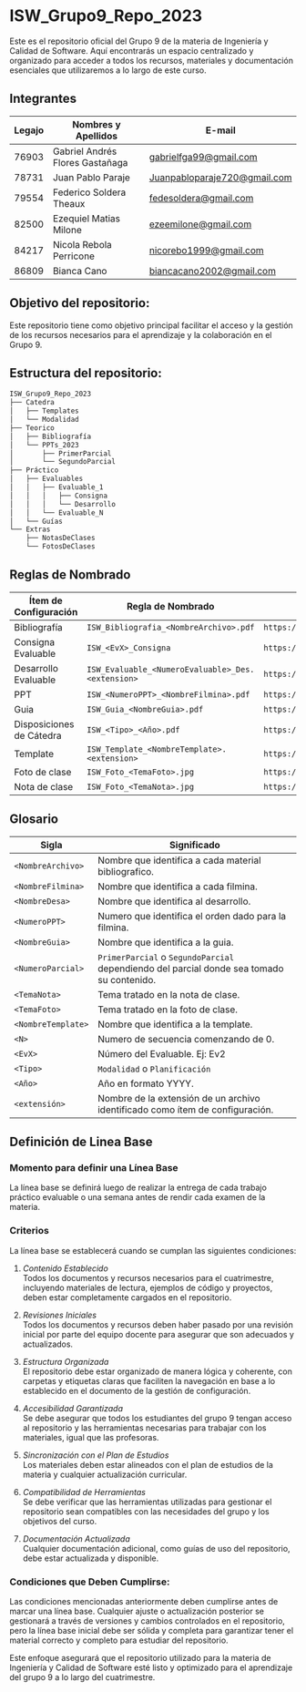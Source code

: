 # ISW_Grupo9_Repo_2023
Este es el repositorio oficial del Grupo 9 de la materia de Ingeniería y Calidad de Software. Aquí encontrarás un espacio centralizado y organizado para acceder a todos los recursos, materiales y documentación esenciales que utilizaremos a lo largo de este curso.

## Integrantes
| Legajo | Nombres y Apellidos | E-mail |
|-|-|-|
| 76903 | Gabriel Andrés Flores Gastañaga | gabrielfga99@gmail.com|
| 78731 | Juan Pablo Paraje | Juanpabloparaje720@gmail.com |
| 79554 | Federico Soldera Theaux | fedesoldera@gmail.com |
| 82500 | Ezequiel Matias Milone | ezeemilone@gmail.com |
| 84217 | Nicola Rebola Perricone | nicorebo1999@gmail.com |
| 86809 | Bianca Cano | biancacano2002@gmail.com |

## Objetivo del repositorio:

Este repositorio tiene como objetivo principal facilitar el acceso y la gestión de los recursos necesarios para el aprendizaje y la colaboración en el Grupo 9.

## Estructura del repositorio:


```bash
ISW_Grupo9_Repo_2023
├── Catedra
│   ├── Templates
│   └── Modalidad
├── Teorico
│   ├── Bibliografía
│   └── PPTs_2023
│       ├── PrimerParcial
│       └── SegundoParcial
├── Práctico
│   ├── Evaluables
│   │   ├── Evaluable_1
│   │   │   ├── Consigna
│   │   │   └── Desarrollo
│   │   └── Evaluable_N
│   └── Guías
└── Extras
    ├── NotasDeClases
    └── FotosDeClases
```

## Reglas de Nombrado
| Ítem de Configuración | Regla de Nombrado | Ubicación Física | Tipo de Ítem |
|-----------------------|-------------------|------------------|--------------|
| Bibliografía          | `ISW_Bibliografia_<NombreArchivo>.pdf` | `https://github.com/EzeMilone/ISW_Grupo9_Repo_2023/Teorico/Bibliografia` | Proyecto |
| Consigna Evaluable | `ISW_<EvX>_Consigna` | `https://github.com/EzeMilone/ISW_Grupo9_Repo_2023/Practico/Evaluables/Evaluable_<N>/Consigna/` | Evaluable |
| Desarrollo Evaluable | `ISW_Evaluable_<NumeroEvaluable>_Des.<extension>` | `https://github.com/EzeMilone/ISW_Grupo9_Repo_2023/Practico/Evaluables/Evaluable_<N>/Desarrollo/` | Evaluable |
| PPT | `ISW_<NumeroPPT>_<NombreFilmina>.pdf` | `https://github.com/EzeMilone/ISW_Grupo9_Repo_2023/PPTs_2023/<NumeroParcial>` | Proyecto |
| Guia | `ISW_Guia_<NombreGuia>.pdf` | `https://github.com/EzeMilone/ISW_Grupo9_Repo_2023/Practico/Guías` | Proyecto |
| Disposiciones de Cátedra | `ISW_<Tipo>_<Año>.pdf ` | `https://github.com/EzeMilone/ISW_Grupo9_Repo_2023/Cátedra/Modalidad` | Proyecto |
| Template | `ISW_Template_<NombreTemplate>.<extension> ` | `https://github.com/EzeMilone/ISW_Grupo9_Repo_2023/Cátedra/Templates` | Proyecto |
| Foto de clase | `ISW_Foto_<TemaFoto>.jpg ` | `https://github.com/EzeMilone/ISW_Grupo9_Repo_2023/Extras/FotosDeClases` | Proyecto |
| Nota de clase | `ISW_Foto_<TemaNota>.jpg ` | `https://github.com/EzeMilone/ISW_Grupo9_Repo_2023/Extras/NotasDeClases` | Proyecto |


## Glosario
| Sigla | Significado |
|-|-|
| `<NombreArchivo>` | Nombre que identifica a cada material bibliografico. |
| `<NombreFilmina>` | Nombre que identifica a cada filmina. |
| `<NombreDesa>` | Nombre que identifica al desarrollo. |
| `<NumeroPPT>` | Numero que identifica el orden dado para la filmina. |
| `<NombreGuia>` | Nombre que identifica a la guia. |
| `<NumeroParcial>` | `PrimerParcial` o `SegundoParcial` dependiendo del parcial donde sea tomado su contenido. |
| `<TemaNota>` | Tema tratado en la nota de clase. |
| `<TemaFoto>` | Tema tratado en la foto de clase. |
| `<NombreTemplate>` | Nombre que identifica a la template. |
| `<N>` | Numero de secuencia comenzando de 0. |
| `<EvX>` | Número del Evaluable. Ej: Ev2 |
| `<Tipo>` | `Modalidad` o `Planificación` |
| `<Año>` | Año en formato YYYY. |
| `<extensión>` | Nombre de la extensión de un archivo identificado como ítem de configuración. |



## Definición de Linea Base

### Momento para definir una Línea Base
La línea base se definirá luego de realizar la entrega de cada trabajo práctico evaluable o una semana antes de rendir cada examen de la materia.

### Criterios
La línea base se establecerá cuando se cumplan las siguientes condiciones:

1. *Contenido Establecido*  
Todos los documentos y recursos necesarios para el cuatrimestre, incluyendo materiales de lectura, ejemplos de código y proyectos, deben estar completamente cargados en el repositorio.

2. *Revisiones Iniciales*  
Todos los documentos y recursos deben haber pasado por una revisión inicial por parte del equipo docente para asegurar que son adecuados y actualizados.

3. *Estructura Organizada*  
El repositorio debe estar organizado de manera lógica y coherente, con carpetas y etiquetas claras que faciliten la navegación en base a lo establecido en el documento de la gestión de configuración.

4. *Accesibilidad Garantizada*  
Se debe asegurar que todos los estudiantes del grupo 9 tengan acceso al repositorio y las herramientas necesarias para trabajar con los materiales, igual que las profesoras.

5. *Sincronización con el Plan de Estudios*  
Los materiales deben estar alineados con el plan de estudios de la materia y cualquier actualización curricular.

6. *Compatibilidad de Herramientas*  
Se debe verificar que las herramientas utilizadas para gestionar el repositorio sean compatibles con las necesidades del grupo y los objetivos del curso.

7. *Documentación Actualizada*  
Cualquier documentación adicional, como guías de uso del repositorio, debe estar actualizada y disponible.

### Condiciones que Deben Cumplirse:
Las condiciones mencionadas anteriormente deben cumplirse antes de marcar una línea base. Cualquier ajuste o actualización posterior se gestionará a través de versiones y cambios controlados en el repositorio, pero la línea base inicial debe ser sólida y completa para garantizar tener el material correcto y completo para estudiar del repositorio.

Este enfoque asegurará que el repositorio utilizado para la materia de Ingeniería y Calidad de Software esté listo y optimizado para el aprendizaje del grupo 9 a lo largo del cuatrimestre.